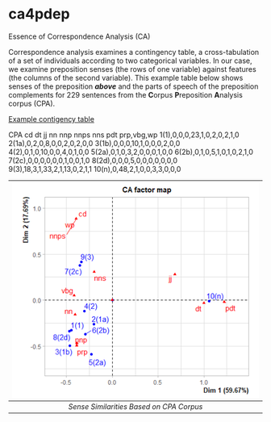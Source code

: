 # ca4pdep
Essence of Correspondence Analysis (CA)

Correspondence analysis examines a contingency table, a cross-tabulation of a set of individuals according to two categorical variables. In our case, we examine preposition senses (the rows of one variable) against features (the columns of the second variable). This example table below shows senses of the preposition _**above**_ and the parts of speech of the preposition complements for 229 sentences from the **C**orpus **P**reposition **A**nalysis corpus (CPA).

[Example contigency table](https://github.com/kenclr/ca4pdep/blob/main/feats-cpa-above.csv)

CPA cd  dt  jj  nn  nnp nnps    nns pdt prp,vbg,wp
1(1),0,0,0,23,1,0,2,0,2,1,0
2(1a),0,2,0,8,0,0,2,0,2,0,0
3(1b),0,0,0,10,1,0,0,0,2,0,0
4(2),0,1,0,10,0,0,4,0,1,0,0
5(2a),0,1,0,3,2,0,0,0,1,0,0
6(2b),0,1,0,5,1,0,1,0,2,1,0
7(2c),0,0,0,0,0,0,1,0,0,1,0
8(2d),0,0,0,5,0,0,0,0,0,0,0
9(3),18,3,1,33,2,1,13,0,2,1,1
10(n),0,48,2,1,0,0,3,3,0,0,0

| ![Example](Rplot12.png)  |
|:---:|
| *Sense Similarities Based on CPA Corpus* |

